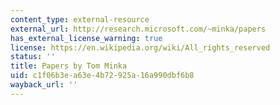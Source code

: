 ```yaml
---
content_type: external-resource
external_url: http://research.microsoft.com/~minka/papers
has_external_license_warning: true
license: https://en.wikipedia.org/wiki/All_rights_reserved
status: ''
title: Papers by Tom Minka
uid: c1f06b3e-a63e-4b72-925a-16a990dbf6b8
wayback_url: ''
---
```

